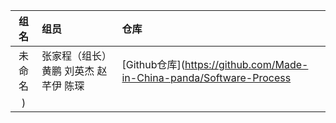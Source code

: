 | 组名 | 组员 | 仓库 | 
|:---:|:---|:---|
| 未命名| 张家程（组长）	黄鹏	刘英杰	赵芊伊	陈琛|[Github仓库](https://github.com/Made-in-China-panda/Software-Process
)| 